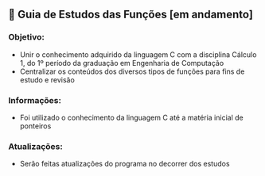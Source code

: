 ## 🔢 Guia de Estudos das Funções [em andamento]

### Objetivo:
- Unir o conhecimento adquirido da linguagem C com a disciplina Cálculo 1, do 1º período da graduação em Engenharia de Computação
- Centralizar os conteúdos dos diversos tipos de funções para fins de estudo e revisão

### Informações:
- Foi utilizado o conhecimento da linguagem C até a matéria inicial de ponteiros

### Atualizações:
- Serão feitas atualizações do programa no decorrer dos estudos
